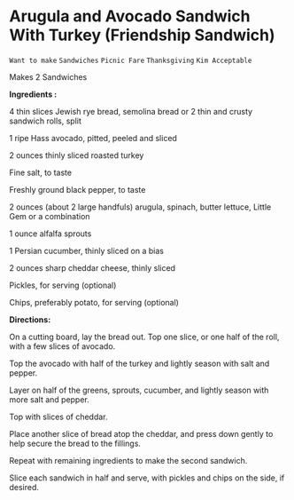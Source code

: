 # Arugula and Avocado Sandwich With Turkey (Friendship Sandwich)

`Want to make` `Sandwiches` `Picnic Fare` `Thanksgiving` `Kim Acceptable`

Makes 2 Sandwiches

**Ingredients :**

4 thin slices Jewish rye bread, semolina bread or 2 thin and crusty sandwich rolls, split 

1 ripe Hass avocado, pitted, peeled and sliced 

2 ounces thinly sliced roasted turkey 

Fine salt, to taste 

Freshly ground black pepper, to taste 

2 ounces (about 2 large handfuls) arugula, spinach, butter lettuce, Little Gem or a combination 

1 ounce alfalfa sprouts 

1 Persian cucumber, thinly sliced on a bias 

2 ounces sharp cheddar cheese, thinly sliced 

Pickles, for serving (optional) 

Chips, preferably potato, for serving (optional)

**Directions:**

On a cutting board, lay the bread out. Top one slice, or one half of the roll, with a few slices of avocado. 

Top the avocado with half of the turkey and lightly season with salt and pepper. 

Layer on half of the greens, sprouts, cucumber, and lightly season with more salt and pepper. 

Top with slices of cheddar. 

Place another slice of bread atop the cheddar, and press down gently to help secure the bread to the fillings. 

Repeat with remaining ingredients to make the second sandwich. 

Slice each sandwich in half and serve, with pickles and chips on the side, if desired.
